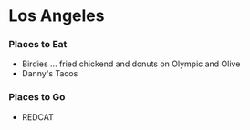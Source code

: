 # Los Angeles

### Places to Eat
- Birdies ... fried chickend and donuts on Olympic and Olive
- Danny's Tacos

### Places to Go
- REDCAT
